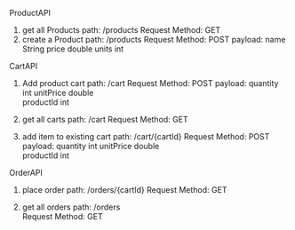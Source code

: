 ProductAPI
 1. get all Products
   path: /products
   Request Method: GET
 2. create a Product
   path: /products
   Request Method: POST
   payload: 
    name     String
    price    double
    units    int
   
CartAPI
 1. Add product cart
   path: /cart
   Request Method: POST
   payload:
    quantity        int 
    unitPrice       double  
    productId       int
       
 2. get all carts
    path: /cart
    Request Method: GET
 3. add item to existing cart
    path: /cart/{cartId}
    Request Method: POST
    payload:
       quantity        int 
       unitPrice       double  
       productId       int
       
OrderAPI
 1. place order
    path: /orders/{cartId}
    Request Method: GET
    
 2. get all orders
    path: /orders   
    Request Method: GET   
  